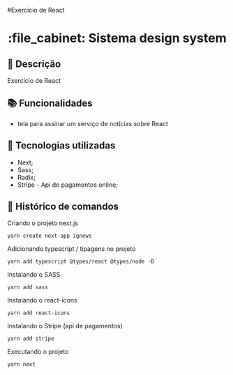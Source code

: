 #Exercício de React
<h1 align="center">:file_cabinet: Sistema design system</h1>

## :memo: Descrição
Exercício de React

## :books: Funcionalidades
* tela para assinar um serviço de notícias sobre React

## :wrench: Tecnologias utilizadas
* Next;
* Sass;
* Radix;
* Stripe - Api de pagamentos online;

## :wrench: Histórico de comandos

Criando o projeto next.js
```
yarn create next-app ignews
```
Adicionando typescript / tipagens no projeto
```
yarn add typescript @types/react @types/node -D
```
Instalando o SASS
```
yarn add sass
```
Instalando o react-icons
```
yarn add react-icons
```
Instalando o Stripe (api de pagamentos)
```
yarn add stripe
```
Executando o projeto
```
yarn next
```